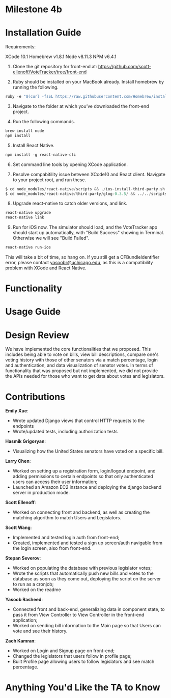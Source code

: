 # Milestone 4b #

# Installation Guide #

Requirements:

XCode 10.1
Homebrew v1.8.1
Node v8.11.3
NPM v6.4.1

1. Clone the git repository for front-end at:
https://github.com/scott-ellenoff/VoteTracker/tree/front-end

2. Ruby should be installed on your MacBook already. Install homebrew by running the following.
```python
ruby -e "$(curl -fsSL https://raw.githubusercontent.com/Homebrew/install/master/install)"
```

3. Navigate to the folder at which you’ve downloaded the front-end project.

4. Run the following commands.
```python
brew install node
npm install 
```

5. Install React Native.
```python
npm install -g react-native-cli
```

6. Set command line tools by opening XCode application. 

7. Resolve compabitility issue between XCode10 and React client. Navigate to your project root, and run these. 
```python
$ cd node_modules/react-native/scripts && ./ios-install-third-party.sh && cd ../../../
$ cd node_modules/react-native/third-party/glog-0.3.5/ && ../../scripts/ios-configure-glog.sh && cd ../../../../
```

8. Upgrade react-native to catch older versions, and link. 
```python
react-native upgrade
react-native link
```

9. Run for iOS now. The simulator should load, and the VoteTracker app should start up automatically, with "Build Success" showing in Terminal. Otherwise we will see "Build Failed".  
```python
react-native run-ios
```

This will take a bit of time, so hang on. If you still get a CFBundleIdentifier error, please contact yasoobr@uchicago.edu, as this is a compatibility problem with XCode and React Native. 

# Functionality #

# Usage Guide #

# Design Review #

We have implemented the core functionalities that we proposed. This includes being able to vote on bills, view bill descriptions, compare one's voting history with those of other senators via a match percentage, login and authentication, and data visualization of senator votes. In terms of functionality that was proposed but not implemented, we did not provide the APIs needed for those who want to get data about votes and legislators. 

# Contributions #

**Emily Xue**: 
* Wrote updated Django views that control HTTP requests to the endpoints
* Wrote/updated tests, including authorization tests

**Hasmik Grigoryan**:
* Visualizing how the United States senators have voted on a specific bill.
  
**Larry Chen**: 
* Worked on setting up a registration form, login/logout endpoint, and adding permissions to certain endpoints so that only authenticated users can access their user information; <br />
* Launched an Amazon EC2 instance and deploying the django backend server in production mode. <br />
  
**Scott Ellenoff**:
* Worked on connecting front and backend, as well as creating the matching algorithm to match Users and Legislators. <br />

**Scott Wang**: 
* Implemented and tested login auth from front-end;
* Created, implemented and tested a sign up screen/auth navigable from the login screen, also from front-end.

**Stepan Severov**:
* Worked on populating the database with previous legislator votes;
* Wrote the scripts that automatically push new bills and votes to the database as soon as they come out, deploying the script on the server to run as a cronjob; 
* Worked on the readme

**Yasoob Rasheed**:
* Connected front and back-end, generalizing data in component state, to pass it from View Controller to View Controller in the front-end application;
* Worked on sending bill information to the Main page so that Users can vote and see their history.

**Zach Kamran**:
* Worked on Login and Signup page on front-end;
* Changed the legislators that users follow in profile page;
* Built Profile page allowing users to follow legislators and see match percentage.


# Anything You'd Like the TA to Know #

